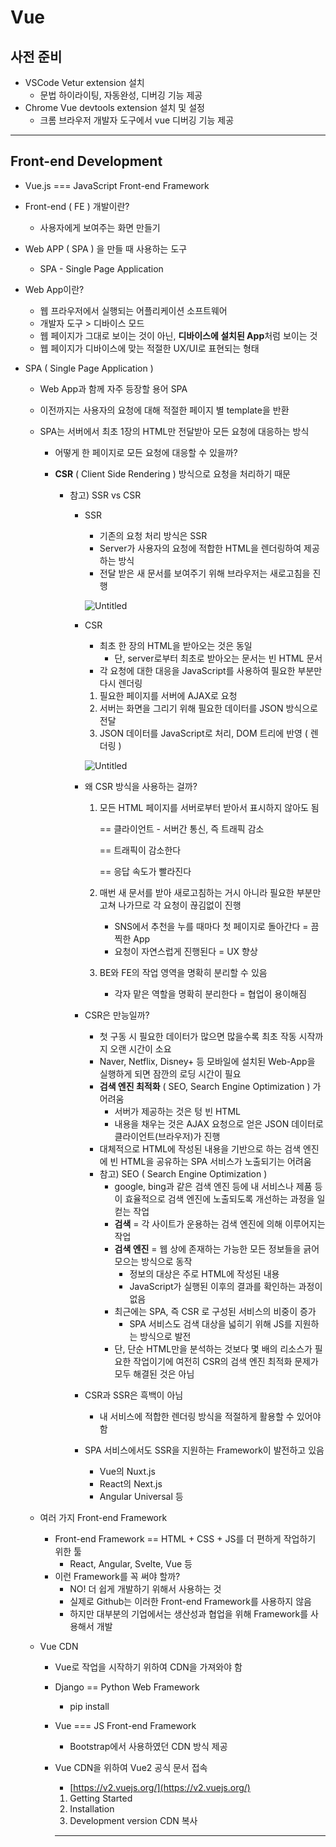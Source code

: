 # Vue



## 사전 준비

- VSCode Vetur extension 설치
  - 문법 하이라이팅, 자동완성, 디버깅 기능 제공
- Chrome Vue devtools extension 설치 및 설정
  - 크롬 브라우저 개발자 도구에서 vue 디버깅 기능 제공

---

## Front-end Development

- Vue.js === JavaScript Front-end Framework

- Front-end ( FE ) 개발이란?
  
  - 사용자에게 보여주는 화면 만들기

- Web APP ( SPA ) 을 만들 때 사용하는 도구
  
  - SPA - Single Page Application

- Web App이란?
  
  - 웹 프라우저에서 실행되는 어플리케이션 소프트웨어
  - 개발자 도구 > 디바이스 모드
  - 웹 페이지가 그대로 보이는 것이 아닌, **디바이스에 설치된 App**처럼 보이는 것
  - 웹 페이지가 디바이스에 맞는 적절한 UX/UI로 표현되는 형태

- SPA ( Single Page Application )
  
  - Web App과 함께 자주 등장할 용어 SPA
  
  - 이전까지는 사용자의 요청에 대해 적절한 페이지 별 template을 반환
  
  - SPA는 서버에서 최초 1장의 HTML만 전달받아 모든 요청에 대응하는 방식
    
    - 어떻게 한 페이지로 모든 요청에 대응할 수 있을까?
    
    - **CSR** ( Client Side Rendering ) 방식으로 요청을 처리하기 때문
      
      - 참고) SSR vs CSR
        
        - SSR
          
          - 기존의 요청 처리 방식은 SSR
          - Server가 사용자의 요청에 적합한 HTML을 렌더링하여 제공하는 방식
          - 전달 받은 새 문서를 보여주기 위해 브라우저는 새로고침을 진행
          
          ![Untitled](https://s3-us-west-2.amazonaws.com/secure.notion-static.com/786863ee-f3c0-4abf-83bd-3632a12e39cc/Untitled.png)
        
        - CSR
          
          - 최초 한 장의 HTML을 받아오는 것은 동일
            - 단, server로부터 최초로 받아오는 문서는 빈 HTML 문서
          - 각 요청에 대한 대응을 JavaScript를 사용하여 필요한 부분만 다시 렌더링
          1. 필요한 페이지를 서버에 AJAX로 요청
          2. 서버는 화면을 그리기 위해 필요한 데이터를 JSON 방식으로 전달
          3. JSON 데이터를 JavaScript로 처리, DOM 트리에 반영 ( 렌더링 )
          
          ![Untitled](https://s3-us-west-2.amazonaws.com/secure.notion-static.com/e606eae4-41e2-4832-b113-e2450b1b912a/Untitled.png)
        
        - 왜 CSR 방식을 사용하는 걸까?
          
          1. 모든 HTML 페이지를 서버로부터 받아서 표시하지 않아도 됨
             
             == 클라이언트 - 서버간 통신, 즉 트래픽 감소
             
             == 트래픽이 감소한다
             
             == 응답 속도가 빨라진다
          
          2. 매번 새 문서를 받아 새로고침하는 거시 아니라 필요한 부분만 고쳐 나가므로 각 요청이 끊김없이 진행
             
             - SNS에서 추천을 누를 때마다 첫 페이지로 돌아간다 = 끔찍한 App
             - 요청이 자연스럽게 진행된다 = UX 향상
          
          3. BE와 FE의 작업 영역을 명확히 분리할 수 있음
             
             - 각자 맡은 역할을 명확히 분리한다 = 협업이 용이해짐
        
        - CSR은 만능일까?
          
          - 첫 구동 시 필요한 데이터가 많으면 많을수록 최초 작동 시작까지 오랜 시간이 소요
          - Naver, Netflix, Disney+ 등 모바일에 설치된 Web-App을 실행하게 되면 잠깐의 로딩 시간이 필요
          - **검색 엔진 최적화** ( SEO, Search Engine Optimization ) 가 어려움
            - 서버가 제공하는 것은 텅 빈 HTML
            - 내용을 채우는 것은 AJAX 요청으로 얻은 JSON 데이터로 클라이언트(브라우저)가 진행
          - 대체적으로 HTML에 작성된 내용을 기반으로 하는 검색 엔진에 빈 HTML을 공유하는 SPA 서비스가 노출되기는 어려움
          - 참고) SEO ( Search Engine Optimization )
            - google, bing과 같은 검색 엔진 등에 내 서비스나 제품 등이 효율적으로 검색 엔진에 노출되도록 개선하는 과정을 일컫는 작업
            - **검색** = 각 사이트가 운용하는 검색 엔진에 의해 이루어지는 작업
            - **검색 엔진** = 웹 상에 존재하는 가능한 모든 정보들을 긁어 모으는 방식으로 동작
              - 정보의 대상은 주로 HTML에 작성된 내용
              - JavaScript가 실행된 이후의 결과를 확인하는 과정이 없음
            - 최근에는 SPA, 즉 CSR 로 구성된 서비스의 비중이 증가
              - SPA 서비스도 검색 대상을 넓히기 위해 JS를 지원하는 방식으로 발전
            - 단, 단순 HTML만을 분석하는 것보다 몇 배의 리소스가 필요한 작업이기에 여전히 CSR의 검색 엔진 최적화 문제가 모두 해결된 것은 아님
        
        - CSR과 SSR은 흑백이 아님
          
          - 내 서비스에 적합한 렌더링 방식을 적절하게 활용할 수 있어야 함
        
        - SPA 서비스에서도 SSR을 지원하는 Framework이 발전하고 있음
          
          - Vue의 Nuxt.js
          - React의 Next.js
          - Angular Universal 등
  
  - 여러 가지 Front-end Framework
    
    - Front-end Framework == HTML + CSS + JS를 더 편하게 작업하기 위한 툴
      - React, Angular, Svelte, Vue 등
    - 이런 Framework를 꼭 써야 할까?
      - NO! 더 쉽게 개발하기 위해서 사용하는 것
      - 실제로 Github는 이러한 Front-end Framework를 사용하지 않음
      - 하지만 대부분의 기업에서는 생산성과 협업을 위해 Framework를 사용해서 개발
  
  - Vue CDN
    
    - Vue로 작업을 시작하기 위하여 CDN을 가져와야 함
    
    - Django == Python Web Framework
      
      - pip install
    
    - Vue === JS Front-end Framework
      
      - Bootstrap에서 사용하였던 CDN 방식 제공
    
    - Vue CDN을 위하여 Vue2 공식 문서 접속
      
      - [https://v2.vuejs.org/](https://v2.vuejs.org/)
      1. Getting Started
      2. Installation
      3. Development version CDN 복사
      
      ---
      
      
